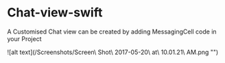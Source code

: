 # Chat-view-swift
A Customised Chat view can be created by adding MessagingCell code in your Project

![alt text](/Screenshots/Screen\ Shot\ 2017-05-20\ at\ 10.01.21\ AM.png "")
